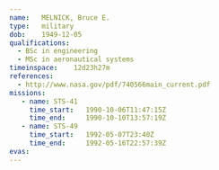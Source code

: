 ```yaml
---
name:	MELNICK, Bruce E.
type:	military
dob:	1949-12-05
qualifications:
  - BSc in engineering
  - MSc in aeronautical systems
timeinspace:	12d23h27m
references:
  - http://www.nasa.gov/pdf/740566main_current.pdf
missions:
   - name: STS-41
     time_start:   1990-10-06T11:47:15Z
     time_end:     1990-10-10T13:57:19Z
   - name: STS-49
     time_start:   1992-05-07T23:40Z
     time_end:     1992-05-16T22:57:39Z
evas:
---
```

